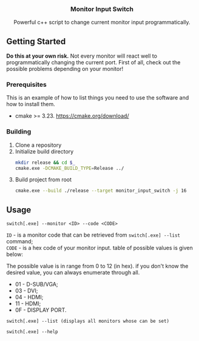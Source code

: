 <div align="center">
<h3 align="center">Monitor Input Switch</h3>

  <p align="center">
    Powerful c++ script to change current monitor input programmatically.
    <br />
  </p>
</div>

<!-- GETTING STARTED -->
## Getting Started

<b>Do this at your own risk.</b> 
Not every monitor will react well to programmatically changing the current port. 
First of all, check out the possible problems depending on your monitor!

### Prerequisites

This is an example of how to list things you need to use the software and how to install them.
* cmake >= 3.23. https://cmake.org/download/

### Building

1. Clone a repository
2. Initialize build directory
   ```sh
   mkdir release && cd $_
   cmake.exe -DCMAKE_BUILD_TYPE=Release ../
   ```
3. Build project from root
   ```sh
   cmake.exe --build ./release --target monitor_input_switch -j 16
   ```


## Usage

`switch[.exe] --monitor <ID> --code <CODE>`

<p>
    <code>ID</code> - is a monitor code that can be retrieved from <code>switch[.exe] --list</code> command;
    <br/>
    <code>CODE</code> - is a hex code of your monitor input. table of possible values is given below:
</p>

The possible value is in range from 0 to 12 (in hex). if you don't know the desired value, you can always enumerate through all.

- 01 - D-SUB/VGA;
- 03 - DVI;
- 04 - HDMI;
- 11 - HDMI;
- 0F - DISPLAY PORT.


`switch[.exe] --list (displays all monitors whose can be set)`

`switch[.exe] --help`
